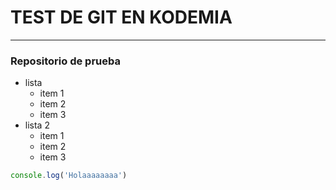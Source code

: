 # TEST DE GIT EN KODEMIA
---
### Repositorio de prueba

- lista
    - item 1
    - item 2
    - item 3
- lista 2
    - item 1
    - item 2
    - item 3

```javascript
console.log('Holaaaaaaaa')
```